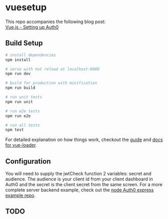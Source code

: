 # vuesetup

This repo accompanies the following blog post:  
[Vue.js - Setting up Auth0](https://medium.com/@bradfmd/vue-js-setting-up-auth0-6eb26cbbc48a)

## Build Setup

``` bash
# install dependencies
npm install

# serve with hot reload at localhost:8080
npm run dev

# build for production with minification
npm run build

# run unit tests
npm run unit

# run e2e tests
npm run e2e

# run all tests
npm test
```

For detailed explanation on how things work, checkout the [guide](http://vuejs-templates.github.io/webpack/) and [docs for vue-loader](http://vuejs.github.io/vue-loader).

## Configuration

You will need to supply the jwtCheck function 2 variables: secret and audience. The audience is your client id from your client dashboard in Auth0 and the secret is the client secret from the same screen. For a more complete server backend example, check out the [node Auth0 express example repo](https://github.com/auth0/node-auth0).

## TODO